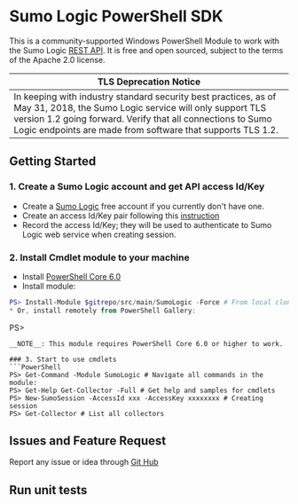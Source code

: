 # Sumo Logic PowerShell SDK

This is a community-supported Windows PowerShell Module to work with the Sumo Logic [REST API](https://help.sumologic.com/APIs).
It is free and open sourced, subject to the terms of the Apache 2.0 license.

| TLS Deprecation Notice |
| --- |
| In keeping with industry standard security best practices, as of May 31, 2018, the Sumo Logic service will only support TLS version 1.2 going forward. Verify that all connections to Sumo Logic endpoints are made from software that supports TLS 1.2. |

## Getting Started

### 1. Create a Sumo Logic account and get API access Id/Key
* Create a [Sumo Logic](https://www.sumologic.com/) free account if you currently don't have one.
* Create an access Id/Key pair following this [instruction](https://help.sumologic.com/Manage/Security/Access_Keys)
* Record the access Id/Key; they will be used to authenticate to Sumo Logic web service when creating session.

### 2. Install Cmdlet module to your machine
* Install [PowerShell Core 6.0](https://github.com/PowerShell/PowerShell)
* Install module:
```PowerShell
PS> Install-Module $gitrepo/src/main/SumoLogic -Force # From local clone
* Or, install remotely from PowerShell Gallery:
```
PS> 
```
__NOTE__: This module requires PowerShell Core 6.0 or higher to work.

### 3. Start to use cmdlets
```PowerShell
PS> Get-Command -Module SumoLogic # Navigate all commands in the module:
PS> Get-Help Get-Collector -Full # Get help and samples for cmdlets
PS> New-SumoSession -AccessId xxx -AccessKey xxxxxxxx # Creating session
PS> Get-Collector # List all collectors
```

## Issues and Feature Request
Report any issue or idea through [Git Hub](https://github.com/SumoLogic/sumo-powershell-sdk)

## Run unit tests
